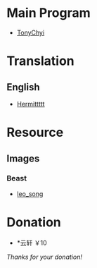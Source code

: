 Main Program
===

* [TonyChyi](https://t.me/tonychee7000)

Translation
===

English
---
* [Hermittttt](https://t.me/Hermittttt)


Resource
===

Images
---

### Beast
* [leo_song](https://t.me/leo_song)


Donation
===

* *云轩 ￥10

*Thanks for your donation!*